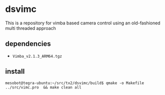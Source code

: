 # dsvimc

This is a repository for vimba based camera control using an old-fashioned multi threaded approach


dependencies
------------
- `Vimba_v2.1.3_ARM64.tgz`

install
-------
```
mesobot@tegra-ubuntu:~/src/tx2/dsvimc/build$ qmake -o Makefile ../src/vimc.pro  && make clean all
```


